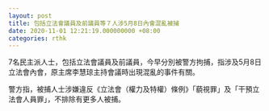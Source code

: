 ```yaml
---
layout: post
title: 包括立法會議員及前議員等７人涉5月8日內會混亂被捕
date: 2020-11-01 12:21:19.000000000 +08:00
categories: rthk
---
```


7名民主派人士，包括立法會議員及前議員，今早分別被警方拘捕，指涉及5月8日立法會內會，原主席李慧琼主持會議時出現混亂的事件有關。

警方指，被捕人士涉嫌違反《立法會（權力及特權）條例》「藐視罪」及「干預立法會人員罪」，不排除有更多人被捕。

